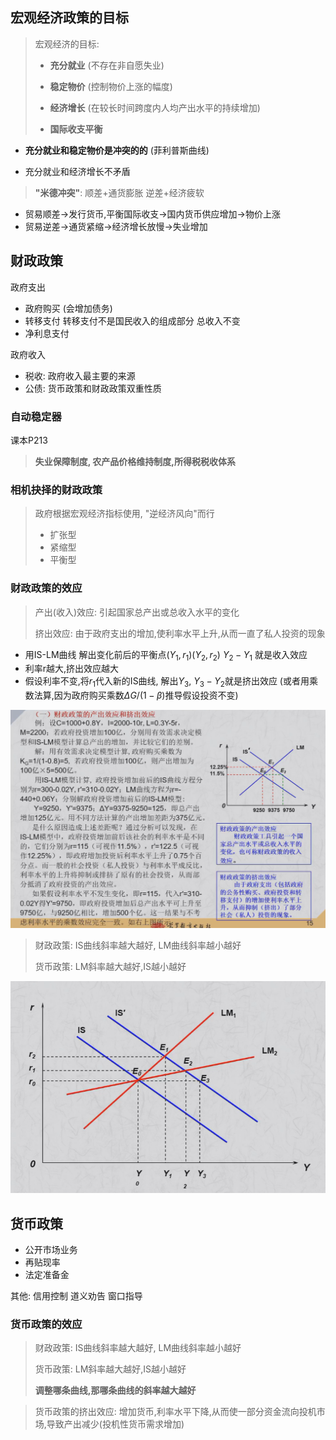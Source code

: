 ## 宏观经济政策的目标

> 宏观经济的目标: 
>
> - **充分就业**  (不存在非自愿失业)
>
> - **稳定物价** (控制物价上涨的幅度)
>
> - **经济增长** (在较长时间跨度内人均产出水平的持续增加)
>
> - **国际收支平衡**

- **充分就业和稳定物价是冲突的的** (菲利普斯曲线)

- 充分就业和经济增长不矛盾

> **"米德冲突"**:  顺差+通货膨胀   逆差+经济疲软

- 贸易顺差->发行货币,平衡国际收支->国内货币供应增加->物价上涨
- 贸易逆差->通货紧缩->经济增长放慢->失业增加

## 财政政策

政府支出

- 政府购买   (会增加债务)
- 转移支付   转移支付不是国民收入的组成部分  总收入不变
- 净利息支付

政府收入

- 税收: 政府收入最主要的来源
- 公债:   货币政策和财政政策双重性质

### 自动稳定器

课本P213

> **失业保障制度, 农产品价格维持制度,所得税税收体系**

### 相机抉择的财政政策

> 政府根据宏观经济指标使用, "逆经济风向"而行
>
> - 扩张型
> - 紧缩型
> - 平衡型

### 财政政策的效应 





> 产出(收入)效应: 引起国家总产出或总收入水平的变化 
>
> 挤出效应: 由于政府支出的增加,使利率水平上升,从而一直了私人投资的现象

- 用IS-LM曲线 解出变化前后的平衡点$(Y_1,r_1)(Y_2,r_2)$   $Y_2-Y_1$ 就是收入效应
- 利率r越大,挤出效应越大
- 假设利率不变,将$r_1$代入新的IS曲线, 解出$Y_3$,  $Y_3-Y_2$就是挤出效应  (或者用乘数法算,因为政府购买乘数$\Delta G/(1-\beta)$推导假设投资不变)

![2531439ccbd6c5d90b9ea77d55024701.png](../../_resources/2531439ccbd6c5d90b9ea77d55024701.png)

> 财政政策: IS曲线斜率越大越好, LM曲线斜率越小越好
>
> 货币政策: LM斜率越大越好,IS越小越好

![4df41f921e7ebfc5b3b95012e9126eda.png](../../_resources/4df41f921e7ebfc5b3b95012e9126eda.png)

## 货币政策

- 公开市场业务
- 再贴现率
- 法定准备金

其他: 信用控制 道义劝告 窗口指导

### 货币政策的效应

>财政政策: IS曲线斜率越大越好, LM曲线斜率越小越好
>
>货币政策: LM斜率越大越好,IS越小越好
>
>**调整哪条曲线,那哪条曲线的斜率越大越好**

> 货币政策的挤出效应: 增加货币,利率水平下降,从而使一部分资金流向投机市场,导致产出减少(投机性货币需求增加)